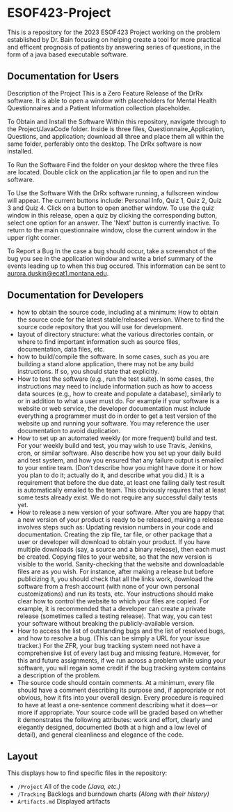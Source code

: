 # ESOF423-Project

This is a repository for the 2023 ESOF423 Project working on the problem established by Dr. Bain focusing on helping create a tool for more practical and efficent prognosis of patients by answering series of questions, in the form of a java based executable software.

## Documentation for Users
Description of the Project
This is a Zero Feature Release of the DrRx software. It is able to open a window with placeholders for Mental Health Questionnaires and a Patient Information collection placeholder.

To Obtain and Install the Software
Within this repository, navigate through to the Project/JavaCode folder. Inside is three files, Questionnaire_Application, Questions, and application; download all three and place them all within the same folder, perferably onto the desktop. The DrRx software is now installed.

To Run the Software
Find the folder on your desktop where the three files are located. Double click on the application.jar file to open and run the software.

To Use the Software
With the DrRx software running, a fullscreen window will appear. The current buttons include: Personal Info, Quiz 1, Quiz 2, Quiz 3 and Quiz 4. Click on a button to open another window. To use the quiz window in this release, open a quiz by clicking the corresponding button, select one option for an answer. The 'Next' button is currently inactive. To return to the main questionnaire window, close the current window in the upper right corner.

To Report a Bug
In the case a bug should occur, take a screenshot of the bug you see in the application window and write a brief summary of the events leading up to when this bug occured. This information can be sent to aurora.duskin@ecat1.montana.edu.

## Documentation for Developers
* how to obtain the source code, including at a minimum: How to obtain the source code for the latest stable/released version. Where to find the source code repository that you will use for development.
* layout of directory structure: what the various directories contain, or where to find important information such as source files, documentation, data files, etc.
* how to build/compile the software. In some cases, such as you are building a stand alone application, there may not be any build instructions. If so, you should state that explicitly.
* How	to	test	the	software	(e.g.,	run	the	test	suite).	In	some	cases,	the	instructions	may	need	to	include	information	such	as	how	to	access	data	sources	(e.g.,	how	to	create	and	populate	a	database),	similarly	to	or	in	addition	to	what	a	user	must	do.	For	example	if	your	software	is	a	website	or	web	service,	the	developer	documentation	must	include	everything	a	programmer	must	do	in	order	to	get	a	test	version	of	the	website	up	and	running	your	software.	You	may	reference	the	user	documentation	to	avoid	duplication.
* How	to	set	up	an	automated	weekly (or	more	frequent)	build	and	test.	For	your	weekly build	and	test,	you	may	wish	to	use Travis, Jenkins, cron,	or similar	software.	Also	describe	how	you	set	up your daily	build	and	test	system,	and	how	you	ensured	that	any	failure	output	is	emailed	to	your	entire	team.	(Don’t	describe	how	you	might	have	done	it	or	how	you	plan	to	do	it;	actually	do	it,	and	describe	what	you	did.)	It	is	a	requirement	that	before	the	due	date,	at	least	one	failing	daily	test	result	is	automatically	emailed	to	the	team.	This	obviously	requires	that	at	least	some	tests	already	exist.	We	do	not	require	any successful daily	tests	yet.
* How	to	release	a	new	version	of	your	software. After	you	are	happy	that	a	new	version	of	your	product	is	ready	to	be	released,	making	a	release	involves	steps	such	as: Updating	revision	numbers	in	your	code	and	documentation. Creating	the	zip	file,	tar	file,	or	other	package	that	a	user	or	developer	will	download	to	obtain	your	product.	If	you	have	multiple	downloads	(say,	a	source	and	a	binary	release),	then	each	must	be	created. Copying	files	to	your	website,	so	that	the	new	version	is	visible	to	the	world. Sanity-checking	that	the	website	and	downloadable	files	are	as	you	wish.	For	instance,	after	making	a	release	but	before	publicizing	it,	you	should	check	that all	the	links	work,	download	the	software	from	a	fresh	account	(with	none	of	your	own	personal	customizations)	and	run	its	tests,	etc. Your	instructions	should	make	clear	how	to	control	the	website	to	which	your	files	are	copied.	For	example,	it	is	recommended	that	a	developer	can	create	a	private	release	(sometimes	called	a	testing	release).	That	way,	you	can	test	your	software	without	breaking	the	publicly-available	version.
* How	to	access	the	list	of	outstanding	bugs	and	the	list	of	resolved	bugs,	and	how	to	resolve	a	bug.	(This	can	be	simply	a	URL	for	your	issue	tracker.)	For	the	ZFR,	your	bug	tracking	system	need	not	have	a	comprehensive	list	of	every	last	bug	and	missing	feature.	However,	for	this	and	future	assignments,	if	we	run across	a	problem	while	using	your	software,	you	will	regain	some	credit	if	the	bug	tracking	system	contains	a	description	of	the	problem.
* The	source	code	should	contain	comments.	At	a minimum,	every	file	should	have	a	comment	describing	its	purpose	and,	if	appropriate	or	not	obvious,	how	it	fits	into	your	overall	design.	Every	procedure	is	required	to	have	at	least	a	one-sentence	comment	describing	what	it	does—or	more	if	appropriate.	Your	source	code	will	be	graded	based	on	whether	it demonstrates	the	following	attributes: work	and	effort, clearly	and	elegantly	designed, documented	(both	at	a	high	and	a	low	level	of	detail),	and general	cleanliness	and	elegance	of	the	code.

## Layout

This displays how to find specific files in the repository:

  * `/Project` All of the code *(Java, etc.)*
  * `/Tracking` Backlogs and burndown charts *(Along with their history)*
  * `Artifacts.md` Displayed artifacts
  
